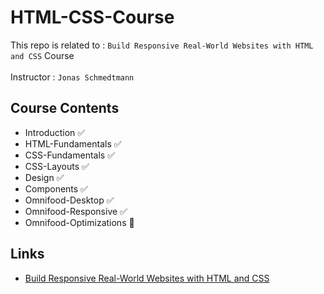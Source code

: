 # HTML-CSS-Course
This repo is related to : `Build Responsive Real-World Websites with HTML and CSS` Course
<br>
<br>
Instructor : `Jonas Schmedtmann`

## Course Contents
- Introduction ✅
- HTML-Fundamentals ✅
- CSS-Fundamentals ✅
- CSS-Layouts ✅
- Design ✅
- Components ✅
- Omnifood-Desktop ✅
- Omnifood-Responsive ✅
- Omnifood-Optimizations 📢




## Links

 - [Build Responsive Real-World Websites with HTML and CSS](https://www.udemy.com/course/design-and-develop-a-killer-website-with-html5-and-css3/?referralCode=93317126211B2A500938)


